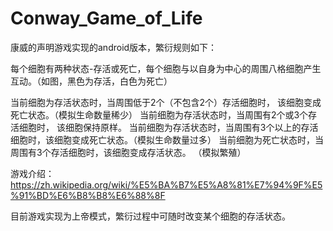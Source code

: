 # Conway_Game_of_Life
康威的声明游戏实现的android版本，繁衍规则如下：

每个细胞有两种状态-存活或死亡，每个细胞与以自身为中心的周围八格细胞产生互动。（如图，黑色为存活，白色为死亡）

当前细胞为存活状态时，当周围低于2个（不包含2个）存活细胞时， 该细胞变成死亡状态。（模拟生命数量稀少）
当前细胞为存活状态时，当周围有2个或3个存活细胞时， 该细胞保持原样。
当前细胞为存活状态时，当周围有3个以上的存活细胞时，该细胞变成死亡状态。（模拟生命数量过多）
当前细胞为死亡状态时，当周围有3个存活细胞时，该细胞变成存活状态。 （模拟繁殖）

游戏介绍：https://zh.wikipedia.org/wiki/%E5%BA%B7%E5%A8%81%E7%94%9F%E5%91%BD%E6%B8%B8%E6%88%8F

目前游戏实现为上帝模式，繁衍过程中可随时改变某个细胞的存活状态。
